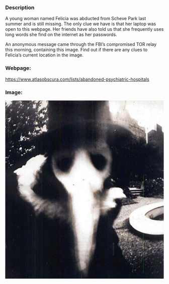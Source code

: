 ### Description

A young woman named Felicia was abducted from Scheve Park last summer and is still missing. The only clue we have is that her laptop was open to this webpage. Her friends have also told us that she frequently uses long words she find on the internet as her passwords.

An anonymous message came through the FBI’s compromised TOR relay this morning, containing this image. Find out if there are any clues to Felicia’s current location in the image.

### Webpage:

https://www.atlasobscura.com/lists/abandoned-psychiatric-hospitals

### Image:

![Image](https://raw.githubusercontent.com/r4g1n-cajun/CTF-Writeups/master/NCSAM%20Hacktober%20CTF%202018/Steganography/Files/scary.jpg)
